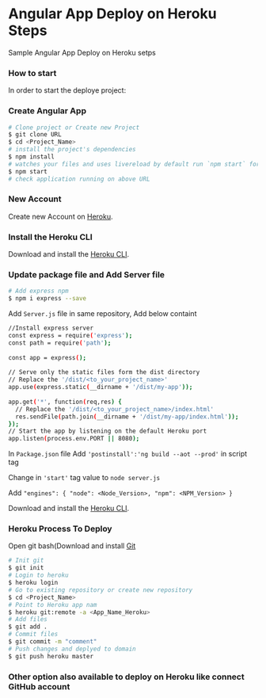 # Angular App Deploy on Heroku Steps

Sample Angular App Deploy on Heroku setps

### How to start

In order to start the deploye project:


### Create Angular App

```bash
# Clone project or Create new Project
$ git clone URL
$ cd <Project_Name>
# install the project's dependencies
$ npm install
# watches your files and uses livereload by default run `npm start` for a dev server. Navigate to `http://localhost:4200/`. The app will automatically reload if you change any of the source files.
$ npm start
# check application running on above URL
```

### New Account

Create new Account on [Heroku](https://id.heroku.com/login).

### Install the Heroku CLI

Download and install the [Heroku CLI](https://devcenter.heroku.com/articles/heroku-cli).


### Update package file and Add Server file

```bash
# Add express npm
$ npm i express --save
```

Add `Server.js` file in same repository, Add below containt

```bash
//Install express server
const express = require('express');
const path = require('path');
 
const app = express();
 
// Serve only the static files form the dist directory
// Replace the '/dist/<to_your_project_name>'
app.use(express.static(__dirname + '/dist/my-app'));
 
app.get('*', function(req,res) {
  // Replace the '/dist/<to_your_project_name>/index.html'
  res.sendFile(path.join(__dirname + '/dist/my-app/index.html'));
});
// Start the app by listening on the default Heroku port
app.listen(process.env.PORT || 8080);

```

In `Package.json` file
Add `'postinstall':'ng build --aot --prod'` in script tag

Change in `'start'` tag value to `node server.js`

Add `"engines": {
    "node": <Node_Version>,
    "npm": <NPM_Version>
  }`


Download and install the [Heroku CLI](https://devcenter.heroku.com/articles/heroku-cli).

### Heroku Process To Deploy

Open git bash(Download and install [Git](https://git-scm.com/downloads)

```bash
# Init git
$ git init
# Login to heroku
$ heroku login
# Go to existing repository or create new repository
$ cd <Project_Name>
# Point to Heroku app nam
$ heroku git:remote -a <App_Name_Heroku>
# Add files
$ git add .
# Commit files 
$ git commit -m "comment"
# Push changes and deplyed to domain
$ git push heroku master
```

### Other option also available to deploy on Heroku like connect GitHub account
